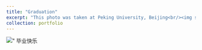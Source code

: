 ```yaml
---
title: "Graduation"
excerpt: "This photo was taken at Peking University, Beijing<br/><img src='/images/graduation.png'>"
collection: portfolio
---
```

<img src='/images/graduation.png'>"
 毕业快乐
